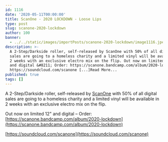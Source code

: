 ```yaml
---
id: 1116
date: '2020-05-11T00:00:00'
title: ScanOne - 2020 LOCKDOWN - Loose Lips
type: post
slug: scanone-2020-lockdown
author: 100
banner:
  - ../../static/images/importPosts/scanone-2020-lockdown/image1116.jpeg
description: >-
  A 2-Step/Darkside roller, self-released by ScanOne with 50% of all digital
  sales are going to a homeless charity and a limited vinyl will be available in
  2 weeks with an exclusive electro mix on the flip. Out now on limited 12&quot;
  and digital &#8211; Order: https://scanone.bandcamp.com/album/2020-lockdown
  https://soundcloud.com/scanone [...]Read More...
published: true
tags: []
---
```

A 2-Step/Darkside roller, self-released by [ScanOne](https://scanone.bandcamp.com/) with 50% of all digital sales are going to a homeless charity and a limited vinyl will be available in 2 weeks with an exclusive electro mix on the flip.

Out now on limited 12" and digital – Order: [](https://scanone.bandcamp.com/album/2020-lockdown)[https://scanone.bandcamp.com/album/2020-lockdown](https://scanone.bandcamp.com/album/2020-lockdown)

[](https://soundcloud.com/scanone)[https://soundcloud.com/scanone](https://soundcloud.com/scanone)